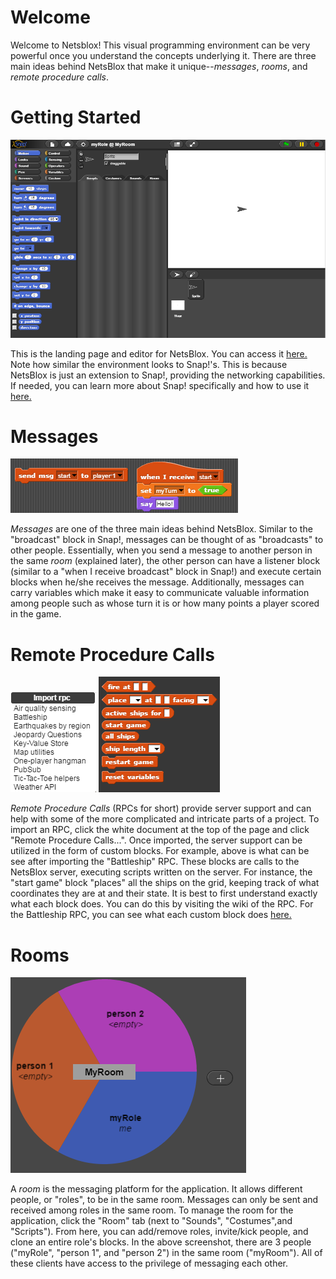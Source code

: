 # Welcome

Welcome to Netsblox! This visual programming environment can be very powerful once you understand the concepts underlying it. There are three main ideas behind NetsBlox that make it unique--*messages*, *rooms*, and *remote procedure calls*. 

# Getting Started

![](screenshots/home.PNG)

This is the landing page and editor for NetsBlox. You can access it [here.](http://editor.netsblox.org) Note how similar the environment looks to Snap!'s. This is because NetsBlox is just an extension to Snap!, providing the networking capabilities. If needed, you can learn more about Snap! specifically and how to use it [here.](http://snap.berkeley.edu/SnapManual.pdf)

# Messages

![](screenshots/message.PNG)

*Messages* are one of the three main ideas behind NetsBlox. Similar to the "broadcast" block in Snap!, messages can be thought of as "broadcasts" to other people. Essentially, when you send a message to another person in the same *room* (explained later), the other person can have a listener block (similar to a "when I receive broadcast" block in Snap!) and execute certain blocks when he/she receives the message. Additionally, messages can carry variables which make it easy to communicate valuable information among people such as whose turn it is or how many points a player scored in the game.

# Remote Procedure Calls

![](screenshots/rpc.PNG) ![](screenshots/rpcblocks.PNG)

*Remote Procedure Calls* (RPCs for short) provide server support and can help with some of the more complicated and intricate parts of a project. To import an RPC, click the white document at the top of the page and click "Remote Procedure Calls...". Once imported, the server support can be utilized in the form of custom blocks. For example, above is what can be see after importing the "Battleship" RPC. These blocks are calls to the NetsBlox server, executing scripts written on the server. For instance, the "start game" block "places" all the ships on the grid, keeping track of what coordinates they are at and their state. It is best to first understand exactly what each block does. You can do this by visiting the wiki of the RPC. For the Battleship RPC, you can see what each custom block does [here.](https://github.com/NetsBlox/NetsBlox/wiki/Battleship-RPC)

# Rooms

![](screenshots/room.PNG)

A *room* is the messaging platform for the application. It allows different people, or "roles", to be in the same room. Messages can only be sent and received among roles in the same room. To manage the room
for the application, click the "Room" tab (next to "Sounds", "Costumes",and "Scripts"). From here, you can add/remove roles, invite/kick people, and clone an entire role's blocks. In the above screenshot, there are 3 people ("myRole", "person 1", and "person 2") in the same room ("myRoom"). All of these clients have access to the privilege of messaging each other.
